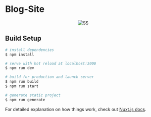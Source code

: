 # Blog-Site

<p align="center">
  <img src="https://i.ibb.co/9hGGfJh/Screenshot-2020-10-22-153426.png" alt="SS">
</p>

## Build Setup

```bash
# install dependencies
$ npm install

# serve with hot reload at localhost:3000
$ npm run dev

# build for production and launch server
$ npm run build
$ npm run start

# generate static project
$ npm run generate
```

For detailed explanation on how things work, check out [Nuxt.js docs](https://nuxtjs.org).
